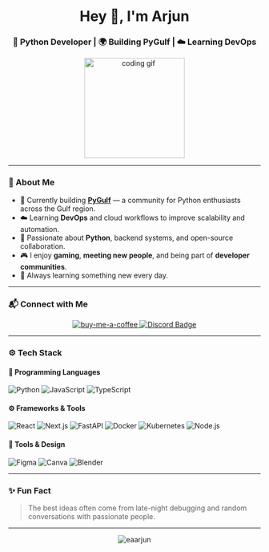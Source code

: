 <h1 align="center">Hey 👋, I'm Arjun</h1>
<h3 align="center">🐍 Python Developer | 🌍 Building PyGulf | ☁️ Learning DevOps</h3>

<p align="center">
  <img src="https://media.giphy.com/media/v1.Y2lkPTc5MGI3NjExcDNlM3Iwc24xejFhbHd4cnI3YWY3emJtcXV5ZHRqZmV4N2w2czd0ZiZlcD12MV9naWZzX3NlYXJjaCZjdD1n/yrhhmre5fN2PtRujfo/giphy.gif" width="200" alt="coding gif">
</p>

---

### 🧠 About Me
- 💼 Currently building **[PyGulf](https://pygulf.org)** — a community for Python enthusiasts across the Gulf region.  
- ☁️ Learning **DevOps** and cloud workflows to improve scalability and automation.  
- 🐍 Passionate about **Python**, backend systems, and open-source collaboration.  
- 🎮 I enjoy **gaming**, **meeting new people**, and being part of **developer communities**.  
- 🌱 Always learning something new every day.

---

### 📬 Connect with Me

<div id="contact-badges" align="center"> 
  <a href="https://www.buymeacoffee.com/eaarjun">
    <img src="https://img.shields.io/badge/Buy%20Me%20a%20Coffee-ffdd00?style=for-the-badge&logo=buy-me-a-coffee&logoColor=black" alt="buy-me-a-coffee"/>
  </a>
  <a href="https://www.discordapp.com/users/932949724158373908">
    <img src="https://img.shields.io/badge/Discord-%237289DA.svg?style=for-the-badge&logo=discord&logoColor=white" alt="Discord Badge"/>
  </a>
</div>

---

### ⚙️ Tech Stack

#### 🐍 Programming Languages
![Python](https://img.shields.io/badge/Python-3670A0?style=for-the-badge&logo=python&logoColor=ffdd54)
![JavaScript](https://img.shields.io/badge/JavaScript-323330?style=for-the-badge&logo=javascript&logoColor=F7DF1E)
![TypeScript](https://img.shields.io/badge/TypeScript-007ACC?style=for-the-badge&logo=typescript&logoColor=white)

#### ⚙️ Frameworks & Tools
![React](https://img.shields.io/badge/React-20232A?style=for-the-badge&logo=react&logoColor=61DAFB)
![Next.js](https://img.shields.io/badge/Next.js-000000?style=for-the-badge&logo=nextdotjs&logoColor=white)
![FastAPI](https://img.shields.io/badge/FastAPI-009688?style=for-the-badge&logo=fastapi&logoColor=white)
![Docker](https://img.shields.io/badge/Docker-0db7ed?style=for-the-badge&logo=docker&logoColor=white)
![Kubernetes](https://img.shields.io/badge/Kubernetes-326ce5?style=for-the-badge&logo=kubernetes&logoColor=white)
![Node.js](https://img.shields.io/badge/Node.js-339933?style=for-the-badge&logo=nodedotjs&logoColor=white)

#### 🧰 Tools & Design
![Figma](https://img.shields.io/badge/Figma-F24E1E?style=for-the-badge&logo=figma&logoColor=white)
![Canva](https://img.shields.io/badge/Canva-00C4CC?style=for-the-badge&logo=canva&logoColor=white)
![Blender](https://img.shields.io/badge/Blender-F5792A?style=for-the-badge&logo=blender&logoColor=white)

---

### ✨ Fun Fact
> The best ideas often come from late-night debugging and random conversations with passionate people.

---

<!--- Profile view count --->
<div id="profile-visits-text" align="center">
  <img src="https://komarev.com/ghpvc/?username=eaarjun&label=Profile%20views&color=E1306C&style=flat" alt="eaarjun" />
</div>
